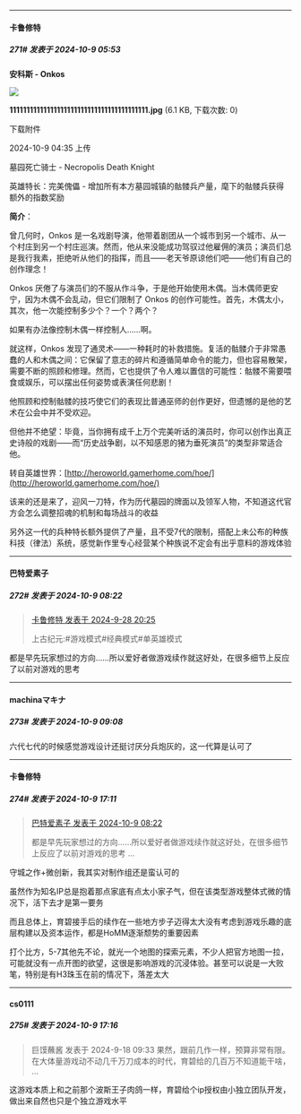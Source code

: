 ﻿
*****

####  卡鲁修特  
##### 271#       发表于 2024-10-9 05:53

<strong>安科斯 - Onkos</strong>

<img src="https://img.saraba1st.com/forum/202410/09/043551v8iwme8zchccbv3i.jpg" referrerpolicy="no-referrer">

<strong>11111111111111111111111111111111111111111.jpg</strong> (6.1 KB, 下载次数: 0)

下载附件

2024-10-9 04:35 上传

墓园死亡骑士 - Necropolis Death Knight

英雄特长：完美傀儡 - 增加所有本方墓园城镇的骷髅兵产量，麾下的骷髅兵获得额外的指数奖励

<strong>简介</strong>：

曾几何时，Onkos 是一名戏剧导演，他带着剧团从一个城市到另一个城市、从一个村庄到另一个村庄巡演。然而，他从来没能成功驾驭过他雇佣的演员；演员们总是我行我素，拒绝听从他们的指挥，而且——老天爷原谅他们吧——他们有自己的创作理念！

Onkos 厌倦了与演员们的不服从作斗争，于是他开始使用木偶。当木偶师更安宁，因为木偶不会乱动，但它们限制了 Onkos 的创作可能性。首先，木偶太小，其次，他一次能控制多少个？一个？两个？

如果有办法像控制木偶一样控制人……啊。

就这样，Onkos 发现了通灵术——一种耗时的补救措施。复活的骷髅介于非常愚蠢的人和木偶之间：它保留了意志的碎片和遵循简单命令的能力，但也容易散架，需要不断的照顾和修理。然而，它也提供了令人难以置信的可能性：骷髅不需要喂食或娱乐，可以摆出任何姿势或表演任何悲剧！

他照顾和控制骷髅的技巧使它们的表现比普通巫师的创作更好，但遗憾的是他的艺术在公会中并不受欢迎。

但他并不绝望：毕竟，当你拥有成千上万个完美听话的演员时，你可以创作出真正史诗般的戏剧——而“历史战争剧，以不知感恩的猪为垂死演员”的类型非常适合他。

转自英雄世界：[http://heroworld.gamerhome.com/hoe/](http://heroworld.gamerhome.com/hoe/)

该来的还是来了，迎风一刀特，作为历代墓园的牌面以及领军人物，不知道这代官方会怎么调整招魂的机制和每场战斗的收益

另外这一代的兵种特长额外提供了产量，且不受7代的限制，搭配上未公布的种族科技（律法）系统，感觉新作里专心经营某个种族说不定会有出乎意料的游戏体验


*****

####  巴特爱素子  
##### 272#       发表于 2024-10-9 08:22

<blockquote><a href="httphttps://bbs.saraba1st.com/2b/forum.php?mod=redirect&amp;goto=findpost&amp;pid=66333361&amp;ptid=2196156" target="_blank">卡鲁修特 发表于 2024-9-28 20:25</a>

上古纪元:#游戏模式#经典模式#单英雄模式</blockquote>
都是早先玩家想过的方向……所以爱好者做游戏续作就这好处，在很多细节上反应了以前对游戏的思考


*****

####  machinaマキナ  
##### 273#       发表于 2024-10-9 09:08

六代七代的时候感觉游戏设计还挺讨厌分兵炮灰的，这一代算是认可了


*****

####  卡鲁修特  
##### 274#       发表于 2024-10-9 17:11

<blockquote><a href="httphttps://bbs.saraba1st.com/2b/forum.php?mod=redirect&amp;goto=findpost&amp;pid=66404461&amp;ptid=2196156" target="_blank">巴特爱素子 发表于 2024-10-9 08:22</a>

都是早先玩家想过的方向……所以爱好者做游戏续作就这好处，在很多细节上反应了以前对游戏的思考 ...</blockquote>
守城之作+微创新，我其实对制作组还是蛮认可的

虽然作为知名IP总是抱着那点家底有点太小家子气，但在该类型游戏整体式微的情况下，活下去才是第一要务

而且总体上，育碧接手后的续作在一些地方步子迈得太大没有考虑到游戏乐趣的底层构建以及资本运作，都是HoMM逐渐颓势的重要因素

打个比方，5-7其他先不论，就光一个地图的探索元素，不少人把官方地图一拉，可能就没有一点开图的欲望，这很是影响游戏的沉浸体验。甚至可以说是一大败笔，特别是有H3珠玉在前的情况下，落差太大

*****

####  cs0111  
##### 275#       发表于 2024-10-9 17:16

<blockquote>巨馍蘸酱 发表于 2024-9-18 09:33
果然，跟前几作一样，预算非常有限。在大体量游戏动不动几千万刀成本的时代，育碧给的几百万不知道能干啥， ...</blockquote>
这游戏本质上和之前那个波斯王子肉鸽一样，育碧给个ip授权由小独立团队开发，做出来自然也只是个独立游戏水平

